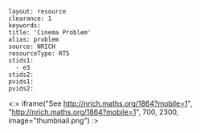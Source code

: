 ````
layout: resource
clearance: 1
keywords:
title: 'Cinema Problem'
alias: problem
source: NRICH
resourceType: RT5
stids1: 
  - e3
stids2:
pvids1:
pvids2:

````

<:= iframe("See http://nrich.maths.org/1864?mobile=1", "http://nrich.maths.org/1864?mobile=1", 700, 2300, image="thumbnail.png") :>

